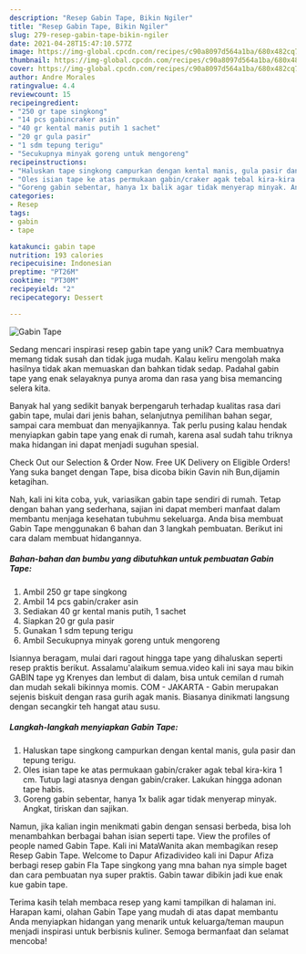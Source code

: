 ```yaml
---
description: "Resep Gabin Tape, Bikin Ngiler"
title: "Resep Gabin Tape, Bikin Ngiler"
slug: 279-resep-gabin-tape-bikin-ngiler
date: 2021-04-28T15:47:10.577Z
image: https://img-global.cpcdn.com/recipes/c90a8097d564a1ba/680x482cq70/gabin-tape-foto-resep-utama.jpg
thumbnail: https://img-global.cpcdn.com/recipes/c90a8097d564a1ba/680x482cq70/gabin-tape-foto-resep-utama.jpg
cover: https://img-global.cpcdn.com/recipes/c90a8097d564a1ba/680x482cq70/gabin-tape-foto-resep-utama.jpg
author: Andre Morales
ratingvalue: 4.4
reviewcount: 15
recipeingredient:
- "250 gr tape singkong"
- "14 pcs gabincraker asin"
- "40 gr kental manis putih 1 sachet"
- "20 gr gula pasir"
- "1 sdm tepung terigu"
- "Secukupnya minyak goreng untuk mengoreng"
recipeinstructions:
- "Haluskan tape singkong campurkan dengan kental manis, gula pasir dan tepung terigu."
- "Oles isian tape ke atas permukaan gabin/craker agak tebal kira-kira 1 cm. Tutup lagi atasnya dengan gabin/craker. Lakukan hingga adonan tape habis."
- "Goreng gabin sebentar, hanya 1x balik agar tidak menyerap minyak. Angkat, tiriskan dan sajikan."
categories:
- Resep
tags:
- gabin
- tape

katakunci: gabin tape 
nutrition: 193 calories
recipecuisine: Indonesian
preptime: "PT26M"
cooktime: "PT30M"
recipeyield: "2"
recipecategory: Dessert

---
```



![Gabin Tape](https://img-global.cpcdn.com/recipes/c90a8097d564a1ba/680x482cq70/gabin-tape-foto-resep-utama.jpg)

Sedang mencari inspirasi resep gabin tape yang unik? Cara membuatnya memang tidak susah dan tidak juga mudah. Kalau keliru mengolah maka hasilnya tidak akan memuaskan dan bahkan tidak sedap. Padahal gabin tape yang enak selayaknya punya aroma dan rasa yang bisa memancing selera kita.

Banyak hal yang sedikit banyak berpengaruh terhadap kualitas rasa dari gabin tape, mulai dari jenis bahan, selanjutnya pemilihan bahan segar, sampai cara membuat dan menyajikannya. Tak perlu pusing kalau hendak menyiapkan gabin tape yang enak di rumah, karena asal sudah tahu triknya maka hidangan ini dapat menjadi suguhan spesial.

Check Out our Selection &amp; Order Now. Free UK Delivery on Eligible Orders! Yang suka banget dengan Tape, bisa dicoba bikin Gavin nih Bun,dijamin ketagihan.


Nah, kali ini kita coba, yuk, variasikan gabin tape sendiri di rumah. Tetap dengan bahan yang sederhana, sajian ini dapat memberi manfaat dalam membantu menjaga kesehatan tubuhmu sekeluarga. Anda bisa membuat Gabin Tape menggunakan 6 bahan dan 3 langkah pembuatan. Berikut ini cara dalam membuat hidangannya.

<!--inarticleads1-->

##### Bahan-bahan dan bumbu yang dibutuhkan untuk pembuatan Gabin Tape:

1. Ambil 250 gr tape singkong
1. Ambil 14 pcs gabin/craker asin
1. Sediakan 40 gr kental manis putih, 1 sachet
1. Siapkan 20 gr gula pasir
1. Gunakan 1 sdm tepung terigu
1. Ambil Secukupnya minyak goreng untuk mengoreng


Isiannya beragam, mulai dari ragout hingga tape yang dihaluskan seperti resep praktis berikut. Assalamu&#39;alaikum semua.video kali ini saya mau bikin GABIN tape yg Krenyes dan lembut di dalam, bisa untuk cemilan d rumah dan mudah sekali bikinnya momis. COM - JAKARTA - Gabin merupakan sejenis biskuit dengan rasa gurih agak manis. Biasanya dinikmati langsung dengan secangkir teh hangat atau susu. 

<!--inarticleads2-->

##### Langkah-langkah menyiapkan Gabin Tape:

1. Haluskan tape singkong campurkan dengan kental manis, gula pasir dan tepung terigu.
1. Oles isian tape ke atas permukaan gabin/craker agak tebal kira-kira 1 cm. Tutup lagi atasnya dengan gabin/craker. Lakukan hingga adonan tape habis.
1. Goreng gabin sebentar, hanya 1x balik agar tidak menyerap minyak. Angkat, tiriskan dan sajikan.


Namun, jika kalian ingin menikmati gabin dengan sensasi berbeda, bisa loh menambahkan berbagai bahan isian seperti tape. View the profiles of people named Gabin Tape. Kali ini MataWanita akan membagikan resep Resep Gabin Tape. Welcome to Dapur Afizadivideo kali ini Dapur Afiza berbagi resep gabin Fla Tape singkong yang mna bahan nya simple baget dan cara pembuatan nya super praktis. Gabin tawar dibikin jadi kue enak kue gabin tape. 

Terima kasih telah membaca resep yang kami tampilkan di halaman ini. Harapan kami, olahan Gabin Tape yang mudah di atas dapat membantu Anda menyiapkan hidangan yang menarik untuk keluarga/teman maupun menjadi inspirasi untuk berbisnis kuliner. Semoga bermanfaat dan selamat mencoba!
